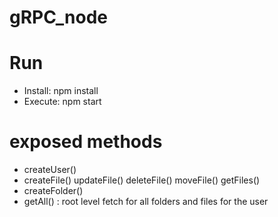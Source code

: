 # gRPC_node
# Run
* Install: npm install
* Execute: npm start

# exposed methods
* createUser()
* createFile() updateFile() deleteFile() moveFile() getFiles()
* createFolder() 
* getAll() : root level fetch for all folders and files for the user
